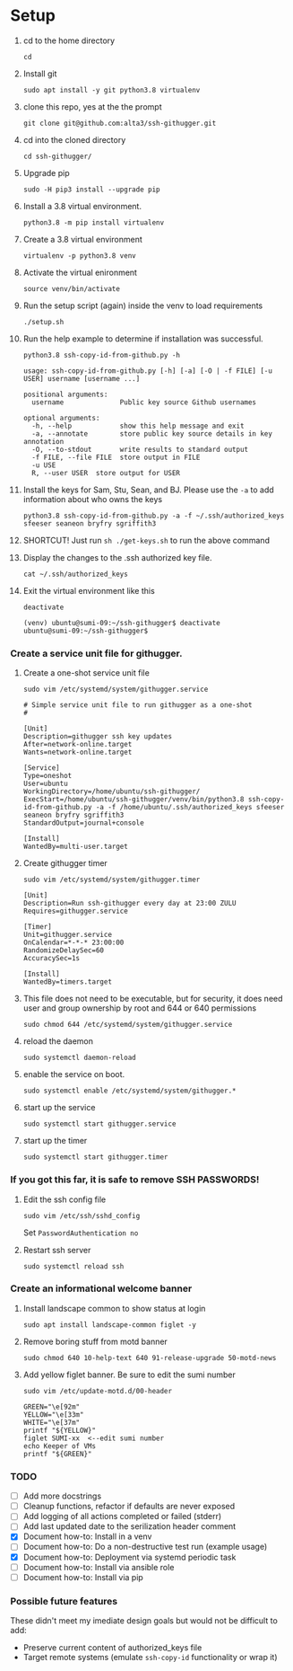 # Setup



1. cd to the home directory

   `cd`
   
0. Install git

    `sudo apt install -y git python3.8 virtualenv`
   
0. clone this repo, yes at the the prompt

    `git clone git@github.com:alta3/ssh-githugger.git`

0. cd into the cloned directory

    `cd ssh-githugger/`

0. Upgrade pip
    
    `sudo -H pip3 install --upgrade pip`

0. Install a 3.8 virtual environment.

    `python3.8 -m pip install virtualenv`
    
0. Create a 3.8 virtual environment

    `virtualenv -p python3.8 venv`
    
0. Activate the virtual enironment

    `source venv/bin/activate`

0. Run the setup script (again) inside the venv to load requirements 

    `./setup.sh`
  
0. Run the help example to determine if installation was successful.

    `python3.8 ssh-copy-id-from-github.py -h`
  
    ```
    usage: ssh-copy-id-from-github.py [-h] [-a] [-O | -f FILE] [-u USER] username [username ...]

    positional arguments:
      username              Public key source Github usernames

    optional arguments:
      -h, --help            show this help message and exit
      -a, --annotate        store public key source details in key annotation
      -O, --to-stdout       write results to standard output
      -f FILE, --file FILE  store output in FILE
      -u USE
      R, --user USER  store output for USER
    ```
  
0. Install the keys for Sam, Stu, Sean, and BJ. Please use the `-a` to add information about who owns the keys

    `python3.8 ssh-copy-id-from-github.py -a -f ~/.ssh/authorized_keys sfeeser seaneon bryfry sgriffith3`  

0. SHORTCUT!  Just run `sh ./get-keys.sh` to run the above command

0. Display the changes to the .ssh authorized key file.

    `cat ~/.ssh/authorized_keys`

0. Exit the virtual environment like this

    `deactivate`

    ```
    (venv) ubuntu@sumi-09:~/ssh-githugger$ deactivate
    ubuntu@sumi-09:~/ssh-githugger$
    ```

### Create a service unit file for githugger.

1. Create a one-shot service unit file

    `sudo vim /etc/systemd/system/githugger.service`

   ```
   # Simple service unit file to run githugger as a one-shot
   #

   [Unit]
   Description=githugger ssh key updates
   After=network-online.target
   Wants=network-online.target

   [Service]
   Type=oneshot
   User=ubuntu
   WorkingDirectory=/home/ubuntu/ssh-githugger/
   ExecStart=/home/ubuntu/ssh-githugger/venv/bin/python3.8 ssh-copy-id-from-github.py -a -f /home/ubuntu/.ssh/authorized_keys sfeeser seaneon bryfry sgriffith3
   StandardOutput=journal+console

   [Install]
   WantedBy=multi-user.target    
   ```
   
0. Create githugger timer 

    `sudo vim /etc/systemd/system/githugger.timer`

   ```
   [Unit]
   Description=Run ssh-githugger every day at 23:00 ZULU
   Requires=githugger.service

   [Timer]
   Unit=githugger.service
   OnCalendar=*-*-* 23:00:00
   RandomizeDelaySec=60
   AccuracySec=1s

   [Install]
   WantedBy=timers.target
   ```
   
0. This file does not need to be executable, but for security, it does need user and group ownership by root and 644 or 640 permissions

    `sudo chmod 644 /etc/systemd/system/githugger.service`

0. reload the daemon

    `sudo systemctl daemon-reload`

0. enable the service on boot.

    `sudo systemctl enable /etc/systemd/system/githugger.*`

0. start up the service

    `sudo systemctl start githugger.service`

0. start up the timer

    `sudo systemctl start githugger.timer`
    
### If you got this far, it is safe to remove SSH PASSWORDS!

1. Edit the ssh config file

    `sudo vim /etc/ssh/sshd_config`
    
     Set `PasswordAuthentication no`

0. Restart ssh server

    `sudo systemctl reload ssh`

### Create an informational welcome banner

1. Install landscape common to show status at login

    `sudo apt install landscape-common figlet -y`

0. Remove boring stuff from motd banner

    `sudo chmod 640 10-help-text 640 91-release-upgrade 50-motd-news`  

0. Add yellow figlet banner. Be sure to edit the sumi number

    `sudo vim /etc/update-motd.d/00-header`

    ```
    GREEN="\e[92m"
    YELLOW="\e[33m"
    WHITE="\e[37m"
    printf "${YELLOW}"
    figlet SUMI-xx  <--edit sumi number
    echo Keeper of VMs
    printf "${GREEN}"
    ```




### TODO

- [ ] Add more docstrings
- [ ] Cleanup functions, refactor if defaults are never exposed
- [ ] Add logging of all actions completed or failed (stderr) 
- [ ] Add last updated date to the serilization header comment 
- [x] Document how-to: Install in a venv
- [ ] Document how-to: Do a non-destructive test run (example usage)
- [x] Document how-to: Deployment via systemd periodic task
- [ ] Document how-to: Install via ansible role
- [ ] Document how-to: Install via pip

### Possible future features

These didn't meet my imediate design goals but would not be difficult to add:

- Preserve current content of authorized_keys file
- Target remote systems (emulate `ssh-copy-id` functionality or wrap it)
